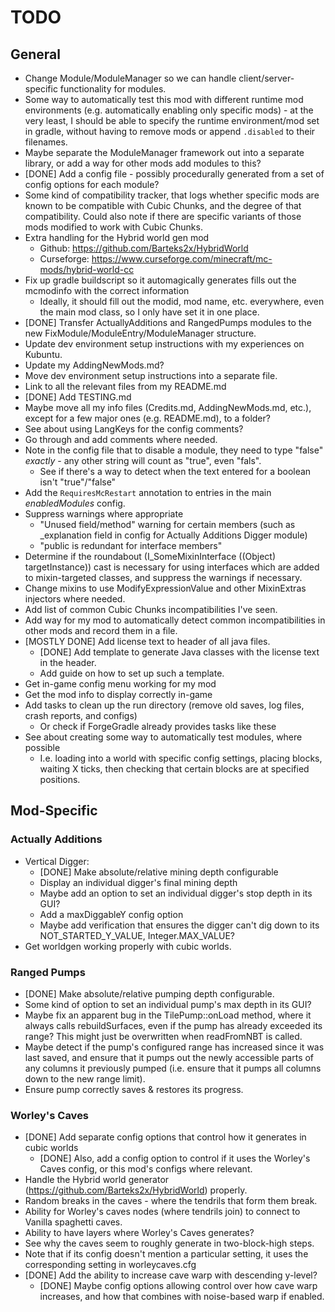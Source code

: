 # TODO

## General

* Change Module/ModuleManager so we can handle client/server-specific functionality for modules.
* Some way to automatically test this mod with different runtime mod environments (e.g. automatically
  enabling only specific mods) - at the very least, I should be able to specify the runtime environment/mod set
  in gradle, without having to remove mods or append `.disabled` to their filenames.
* Maybe separate the ModuleManager framework out into a separate library, or add a way for other mods
  add modules to this?
* [DONE] Add a config file - possibly procedurally generated from a set of config options for each module?
* Some kind of compatibility tracker, that logs whether specific mods are known to be compatible with
  Cubic Chunks, and the degree of that compatibility. Could also note if there are specific variants
  of those mods modified to work with Cubic Chunks.
* Extra handling for the Hybrid world gen mod
  * Github: https://github.com/Barteks2x/HybridWorld
  * Curseforge: https://www.curseforge.com/minecraft/mc-mods/hybrid-world-cc
* Fix up gradle buildscript so it automagically generates fills out the mcmodinfo with the correct information
  * Ideally, it should fill out the modid, mod name, etc. everywhere, even the main mod class, so I only have
    set it in one place.
* [DONE] Transfer ActuallyAdditions and RangedPumps modules to the new FixModule/ModuleEntry/ModuleManager structure.
* Update dev environment setup instructions with my experiences on Kubuntu.
* Update my AddingNewMods.md?
* Move dev environment setup instructions into a separate file.
* Link to all the relevant files from my README.md
* [DONE] Add TESTING.md
* Maybe move all my info files (Credits.md, AddingNewMods.md, etc.), except for a few major ones (e.g. README.md), to
  a folder?
* See about using LangKeys for the config comments?
* Go through and add comments where needed.
* Note in the config file that to disable a module, they need to type "false" _exactly_ - any other string
  will count as "true", even "fals".
  * See if there's a way to detect when the text entered for a boolean isn't "true"/"false"
* Add the `RequiresMcRestart` annotation to entries in the main _enabledModules_ config.
* Suppress warnings where appropriate
  * "Unused field/method" warning for certain members (such as _explanation field in config for Actually Additions Digger module)
  * "public is redundant for interface members"
* Determine if the roundabout (I_SomeMixinInterface ((Object) targetInstance)) cast is necessary for using interfaces which are added to mixin-targeted classes, and suppress the warnings if necessary.
* Change mixins to use ModifyExpressionValue and other MixinExtras injectors where needed.
* Add list of common Cubic Chunks incompatibilities I've seen.
* Add way for my mod to automatically detect common incompatibilities in other mods and record them in a file.
* [MOSTLY DONE] Add license text to header of all java files.
  * [DONE] Add template to generate Java classes with the license text in the header.
  * Add guide on how to set up such a template.
* Get in-game config menu working for my mod
* Get the mod info to display correctly in-game
* Add tasks to clean up the run directory (remove old saves, log files, crash reports, and configs)
  * Or check if ForgeGradle already provides tasks like these
* See about creating some way to automatically test modules, where possible
  * I.e. loading into a world with specific config settings, placing blocks, waiting X ticks, then checking that certain blocks are at specified positions.

## Mod-Specific

### Actually Additions

* Vertical Digger:
  * [DONE] Make absolute/relative mining depth configurable
  * Display an individual digger's final mining depth
  * Maybe add an option to set an individual digger's stop depth in its GUI?
  * Add a maxDiggableY config option
  * Maybe add verification that ensures the digger can't dig down to its NOT_STARTED_Y_VALUE, Integer.MAX_VALUE?
* Get worldgen working properly with cubic worlds.

### Ranged Pumps

* [DONE] Make absolute/relative pumping depth configurable.
* Some kind of option to set an individual pump's max depth in its GUI?
* Maybe fix an apparent bug in the TilePump::onLoad method, where it always calls rebuildSurfaces, even if the pump has already exceeded its range? This might just be overwritten when readFromNBT is called.
* Maybe detect if the pump's configured range has increased since it was last saved, and ensure that it pumps out the newly accessible parts of any columns it previously pumped (i.e. ensure that it pumps all columns down to the new range limit).
* Ensure pump correctly saves & restores its progress.

### Worley's Caves

* [DONE] Add separate config options that control how it generates in cubic worlds
  * [DONE] Also, add a config option to control if it uses the Worley's Caves config, or this mod's configs
    where relevant.
* Handle the Hybrid world generator (https://github.com/Barteks2x/HybridWorld) properly.
* Random breaks in the caves - where the tendrils that form them break.
* Ability for Worley's caves nodes (where tendrils join) to connect to Vanilla spaghetti caves.
* Ability to have layers where Worley's Caves generates?
* See why the caves seem to roughly generate in two-block-high steps.
* Note that if its config doesn't mention a particular setting, it uses the corresponding setting in
  worleycaves.cfg
* [DONE] Add the ability to increase cave warp with descending y-level?
  * [DONE] Maybe config options allowing control over how cave warp increases, and how that combines with
    noise-based warp if enabled. 